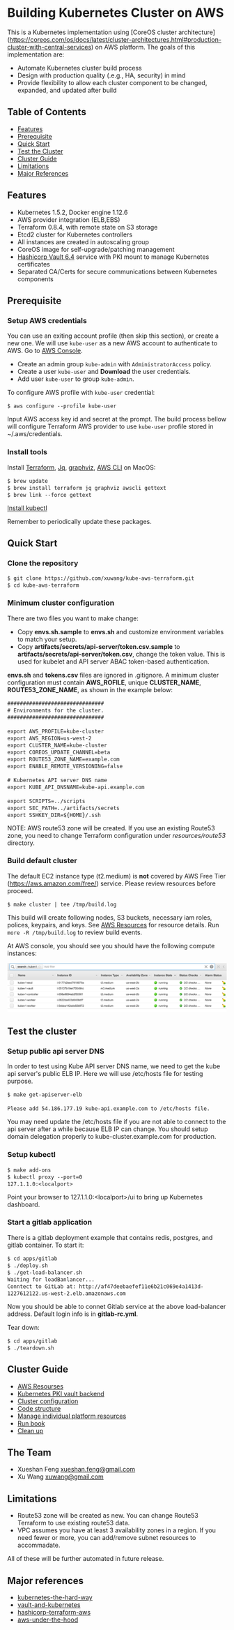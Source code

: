 # Building Kubernetes Cluster on AWS 

This is a Kubernetes implementation using [CoreOS cluster architecture] 
(https://coreos.com/os/docs/latest/cluster-architectures.html#production-cluster-with-central-services) on AWS platform. The goals of this implementation are:

* Automate Kubernetes cluster build process
* Design with production quality (.e.g., HA, security) in mind
* Provide flexibility to allow each cluster component to be changed, expanded, and updated after build

## Table of Contents ##

- [Features](#features)
- [Prerequisite](#rerequisite)
- [Quick Start](#quick-start)
- [Test the Cluster](#test-cluster)
- [Cluster Guide](#guide)
- [Limitations](#limitations)
- [Major References](#major-references)

## Features

* Kubernetes 1.5.2, Docker engine 1.12.6
* AWS provider integration (ELB,EBS)
* Terraform 0.8.4, with remote state on S3 storage
* Etcd2 cluster for Kubernetes controllers
* All instances are created in autoscaling group
* CoreOS image for self-upgrade/patching management
* [Hashicorp Vault 6.4](https://www.vaultproject.io/) service with PKI mount to manage Kubernetes certificates
* Separated CA/Certs for secure communications between Kubernetes components

## Prerequisite 

### Setup AWS credentials

You can use an exiting account profile (then skip this section), or create a new one. We will use `kube-user` as a new AWS account to authenticate to AWS.  Go to [AWS Console](https://console.aws.amazon.com/).

* Create an admin group `kube-admin` with `AdministratorAccess` policy.
* Create a user `kube-user` and __Download__ the user credentials.
* Add user `kube-user` to group `kube-admin`.

To configure AWS profile with `kube-user` credential: 

```
$ aws configure --profile kube-user
``` 
Input AWS access key id and secret at the prompt. The build process bellow will configure Terraform AWS provider to use `kube-user` profile stored in ~/.aws/credentials.

### Install tools

Install [Terraform](http://www.terraform.io/downloads.html), [Jq](http://stedolan.github.io/jq/), [graphviz](http://www.graphviz.org/), [AWS CLI](https://github.com/aws/aws-cli) on MacOS:

```
$ brew update
$ brew install terraform jq graphviz awscli gettext
$ brew link --force gettext
```
[Install kubectl](https://kubernetes.io/docs/user-guide/prereqs/)

Remember to periodically update these packages. 

## Quick Start

### Clone the repository

```
$ git clone https://github.com/xuwang/kube-aws-terraform.git
$ cd kube-aws-terraform
```

### Minimum cluster configuration

There are two files you want to make change:

* Copy **envs.sh.sample** to **envs.sh** and customize environment variables to match your setup.
* Copy **artifacts/secrets/api-server/token.csv.sample** to **artifacts/secrets/api-server/token.csv**, change the token value. This is used for kubelet and API server ABAC token-based authentication. 

**envs.sh** and **tokens.csv** files are ignored in .gitignore. A minimum cluster configuration must contain **AWS_ROFILE**, unique **CLUSTER_NAME**,  **ROUTE53_ZONE_NAME**, as shown in the example below:

```
###############################
# Environments for the cluster.
###############################

export AWS_PROFILE=kube-cluster
export AWS_REGION=us-west-2
export CLUSTER_NAME=kube-cluster
export COREOS_UPDATE_CHANNEL=beta
export ROUTE53_ZONE_NAME=example.com
export ENABLE_REMOTE_VERSIONING=false

# Kubernetes API server DNS name
export KUBE_API_DNSNAME=kube-api.example.com

export SCRIPTS=../scripts
export SEC_PATH=../artifacts/secrets
export SSHKEY_DIR=${HOME}/.ssh
```
NOTE: AWS route53 zone will be created. If you use an existing Route53 zone, you need to change Terraform configuration under *resources/route53* directory. 

### Build default cluster

The default EC2 instance type (t2.medium) is **not** covered by AWS Free Tier (https://aws.amazon.com/free/) service. Please review resources before proceed.

```
$ make cluster | tee /tmp/build.log
```

This build will create following nodes, S3 buckets, necessary iam roles, polices, keypairs, and keys. See [AWS Resources](docs/01-AWS-resources.md) for resource details.  Run `more -R /tmp/build.log` to review build events.

At AWS console, you should see you should have the following compute instances:

![EC2 Console](./images/ec2-instances.png)

## Test the cluster

### Setup public api server DNS

In order to test using Kube API server DNS name, we need to get the kube api server's public ELB IP. Here we 
will use /etc/hosts file for testing purpose.

```
$ make get-apiserver-elb

Please add 54.186.177.19 kube-api.example.com to /etc/hosts file.
``` 

You may need update the /etc/hosts file if you are not able to connect to the api server after a while because ELB IP can change. You should setup domain delegation properly to kube-cluster.example.com for production.

### Setup kubectl

```
$ make add-ons
$ kubectl proxy --port=0
127.1.1.0:<localport>
```

Point your browser to 127.1.1.0:\<localport\>/ui to bring up Kubernetes dashboard.

### Start a gitlab application

There is a gitlab deployment example that contains redis, postgres, and gitlab container. To start it:
```
$ cd apps/gitlab
$ ./deploy.sh
$ ./get-load-balancer.sh
Waiting for loadBanlancer...
Conntect to GitLab at: http://af47deebaefef11e6b21c069e4a1413d-1227612122.us-west-2.elb.amazonaws.com
```
Now you should be able to connet Gitlab service at the above load-balancer address. Default login info is in **gitlab-rc.yml**.

Tear down:
```
$ cd apps/gitlab
$ ./teardown.sh
```
## Cluster Guide

- [AWS Resourses](docs/01-AWS-resources.md)
- [Kubernetes PKI vault backend](docs/02-vault-pki.md)
- [Cluster configuration](docs/03-configuration.md)
- [Code structure](docs/04-files.md)
- [Manage individual platform resources](docs/05-manage-individual-platform-resources.md)
- [Run book](docs/06-run-book.md)
- [Clean up](docs/07-cleanup.md)

## The Team

- Xueshan Feng <xueshan.feng@gmail.com>
- Xu Wang <xuwang@gmail.com>

## Limitations

* Route53 zone will be created as new. You  can change Route53 Terraform to use existing route53 data.  
* VPC assumes you have at least 3 availability zones in a region. If you need fewer or more, you can add/remove subnet resources to accommadate. 

All of these will be further automated in future release.

## Major references

* [kubernetes-the-hard-way](https://github.com/kelseyhightower/kubernetes-the-hard-way)
* [vault-and-kubernetes](https://www.digitalocean.com/company/blog/vault-and-kubernetes/)
* [hashicorp-terraform-aws](https://github.com/hashicorp/vault/tree/master/terraform/aws)
* [aws-under-the-hood](https://github.com/kubernetes/kubernetes/blob/release-1.5/docs/design/aws_under_the_hood.md)
